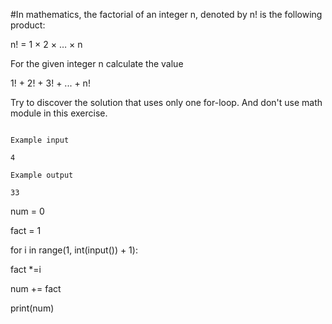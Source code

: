 #In mathematics, the factorial of an integer n, denoted by n! is the following product:

n! = 1 × 2 × … × n

For the given integer n calculate the value 

1! + 2! + 3! + ... + n!

Try to discover the solution that uses only one for-loop. And don't use math module in this exercise.


```

Example input

4

Example output

33

```

num = 0

fact = 1

for i in range(1, int(input()) + 1):

  fact *=i
  
  num += fact
  
print(num)

